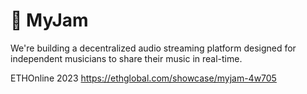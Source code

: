 # 🍉 MyJam
We're building a decentralized audio streaming platform designed for independent musicians to share their music in real-time. 

ETHOnline 2023 https://ethglobal.com/showcase/myjam-4w705

